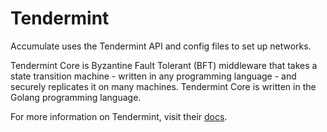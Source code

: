 # Tendermint

Accumulate uses the Tendermint API and config files to set up networks.

Tendermint Core is Byzantine Fault Tolerant \(BFT\) middleware that takes a state transition machine - written in any programming language - and securely replicates it on many machines. Tendermint Core is written in the Golang programming language.

For more information on Tendermint, visit their [docs](https://docs.tendermint.com).

